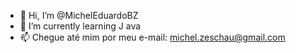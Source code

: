 - 👋 Hi, I’m @MichelEduardoBZ
- 🌱 I’m currently learning J ava
- 📫 Chegue até mim por meu e-mail: michel.zeschau@gmail.com

<!---
MichelEduardoBZ/MichelEduardoBZ is a ✨ special ✨ repository because its `README.md` (this file) appears on your GitHub profile.
You can click the Preview link to take a look at your changes.
--->
